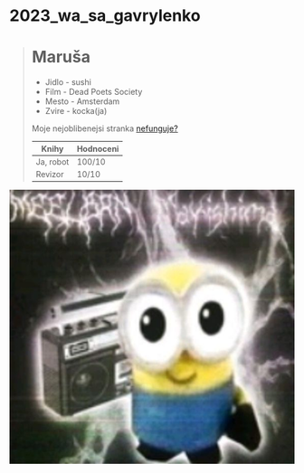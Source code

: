 # 2023_wa_sa_gavrylenko
> # Maruša 
>
> - Jidlo - sushi
> - Film - Dead Poets Society
> - Mesto - Amsterdam
> - Zvire - kocka(ja)
>
> Moje nejoblibenejsi stranka [nefunguje?](https://gyarab.ddns.net/)
> 
> | Knihy | Hodnoceni |
> | ----------- | ----------- |
> | Ja, robot | 100/10 |
> | Revizor | 10/10 |

[![ja](mimon.jpg "Mimon")](https://i.pinimg.com/564x/9d/b1/bb/9db1bb2048696723d8baacfc29303c9e.jpg)


